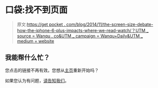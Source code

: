 # 口袋:找不到页面

> 原文:[https://get pocket . com/blog/2014/11/the-screen-size-debate-how-the-iphone-6-plus-impacts-where-we-read-watch/？UTM _ source = Wanqu . co&UTM _ campaign = Wanqu+Daily&UTM _ medium = website](https://getpocket.com/blog/2014/11/the-screen-size-debate-how-the-iphone-6-plus-impacts-where-we-read-watch/?utm_source=wanqu.co&utm_campaign=Wanqu+Daily&utm_medium=website)

## 我能帮什么忙？

您点击的链接不再有效。您想从[主页](/)重新开始吗？

如果您认为有问题，[请告知我们](http://help.getpocket.com/)。